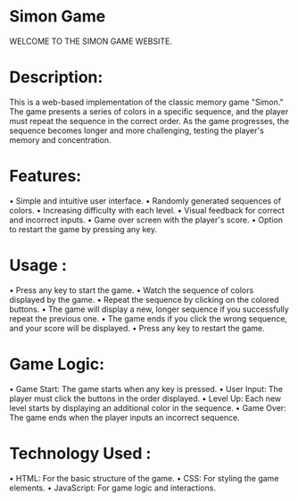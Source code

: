 # Simon Game

WELCOME TO THE SIMON GAME WEBSITE.

# Description:

This is a web-based implementation of the classic memory game "Simon." The game presents a series of colors in a specific sequence, and the player must repeat the sequence in the correct order. As the game progresses, the sequence becomes longer and more challenging, testing the player's memory and concentration.

# Features:

•	Simple and intuitive user interface.
•	Randomly generated sequences of colors.
•	Increasing difficulty with each level.
•	Visual feedback for correct and incorrect inputs.
•	Game over screen with the player's score.
•	Option to restart the game by pressing any key.

# Usage :

•	Press any key to start the game.
•	Watch the sequence of colors displayed by the game.
•	Repeat the sequence by clicking on the colored buttons.
•	The game will display a new, longer sequence if you successfully repeat the previous one.
•	The game ends if you click the wrong sequence, and your score will be displayed.
•	Press any key to restart the game.

# Game Logic:

•  Game Start: The game starts when any key is pressed.
•  User Input: The player must click the buttons in the order displayed.
•  Level Up: Each new level starts by displaying an additional color in the sequence.
•  Game Over: The game ends when the player inputs an incorrect sequence.


# Technology Used :

•  HTML: For the basic structure of the game.
•  CSS: For styling the game elements.
•  JavaScript: For game logic and interactions.


